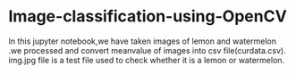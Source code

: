 # Image-classification-using-OpenCV

In this jupyter notebook,we have taken  images of lemon and watermelon .we processed and convert meanvalue of images into csv file(curdata.csv).
img.jpg file is a test file used to check whether it is a lemon or watermelon.
